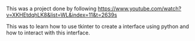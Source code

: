 This was a project done by following https://www.youtube.com/watch?v=XKHEtdqhLK8&list=WL&index=11&t=2639s 

This was to learn how to use tkinter to create a interface using python and how to interact with this interface.

